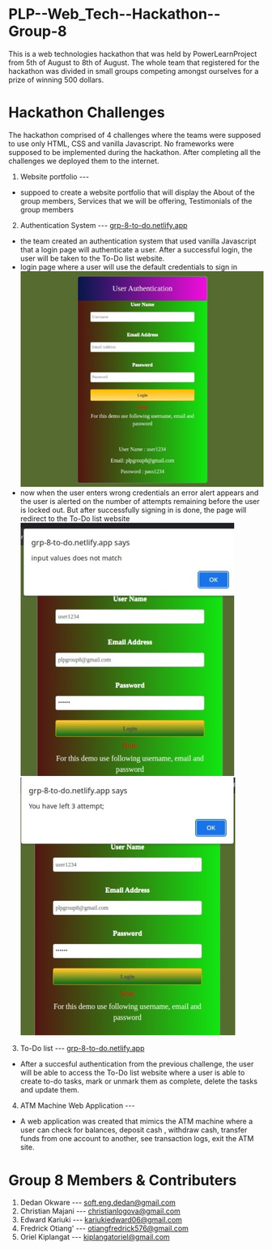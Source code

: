 # PLP--Web_Tech--Hackathon--Group-8
This is a web technologies hackathon that was held by PowerLearnProject from 5th of August to 8th of August. The whole team that registered for the hackathon was divided in small groups competing amongst ourselves for a prize of winning 500 dollars.
# Hackathon Challenges
The hackathon comprised of 4 challenges where the teams were supposed to use only HTML, CSS and vanilla Javascript. No frameworks were supposed to be implemented during the hackathon. After completing all the challenges we deployed them to the internet.
1. Website portfolio --- 
- suppoed to create a website portfolio that will display the About of the group members, Services that we will be offering, Testimonials of the group members
2. Authentication System --- [grp-8-to-do.netlify.app](https://grp-8-to-do.netlify.app/)
- the team created an authentication system that used vanilla Javascript that a login page will authenticate a user. After a successful login, the user will be taken to the To-Do list website.
- login page where a user will use the default credentials to sign in
![](Web_challenge_2/image1.jpeg)
- now when the user enters wrong credentials an error alert appears and the user is alerted on the number of attempts remaining before the user is locked     out. But after successfully signing in is done, the page will redirect to the To-Do list website<br>
![](Web_challenge_2/image2.jpeg)
![](Web_challenge_2/image3.jpeg)
3. To-Do list --- [grp-8-to-do.netlify.app](https://grp-8-to-do.netlify.app/)
- After a succesful authentication from the previous challenge, the user will be able to access the To-Do list website where a user is able to create to-do tasks, mark or unmark them as complete, delete the tasks and update them.
4. ATM Machine Web Application --- 
- A web application was created that mimics the ATM machine where a user can check for balances, deposit cash , withdraw cash, transfer funds from one account to another, see transaction logs, exit the ATM site.
# Group 8 Members & Contributers
1. Dedan Okware --- soft.eng.dedan@gmail.com
2. Christian Majani --- christianlogova@gmail.com
3. Edward Kariuki --- kariukiedward06@gmail.com 
4. Fredrick Otiang' --- otiangfredrick576@gmail.com
5. Oriel Kiplangat --- kiplangatoriel@gmail.com
